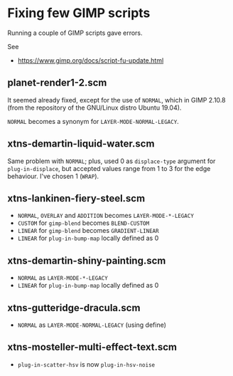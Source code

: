 # Fixing few GIMP scripts

Running a couple of GIMP scripts gave errors.

See

- https://www.gimp.org/docs/script-fu-update.html



## planet-render1-2.scm

It seemed already fixed, except for the use of `NORMAL`, which in GIMP
2.10.8 (from the repository of the GNU/Linux distro Ubuntu 19.04).

`NORMAL` becomes a synonym for `LAYER-MODE-NORMAL-LEGACY`.


## xtns-demartin-liquid-water.scm

Same problem with `NORMAL`; plus, used 0 as `displace-type` argument
for `plug-in-displace`, but accepted values range from 1 to 3 for
the edge behaviour. I've chosen 1 (`WRAP`).


## xtns-lankinen-fiery-steel.scm

- `NORMAL`, `OVERLAY` and `ADDITION` becomes `LAYER-MODE-*-LEGACY`
- `CUSTOM` for `gimp-blend` becomes `BLEND-CUSTOM`
- `LINEAR` for `gimp-blend` becomes `GRADIENT-LINEAR`
- `LINEAR` for `plug-in-bump-map` locally defined as 0


## xtns-demartin-shiny-painting.scm

- `NORMAL` as `LAYER-MODE-*-LEGACY`
- `LINEAR` for `plug-in-bump-map` locally defined as 0


## xtns-gutteridge-dracula.scm

- `NORMAL` as `LAYER-MODE-NORMAL-LEGACY` (using define)

## xtns-mosteller-multi-effect-text.scm

- `plug-in-scatter-hsv` is now `plug-in-hsv-noise`


